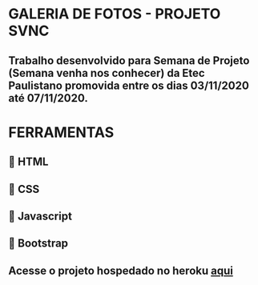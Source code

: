# GALERIA DE FOTOS - PROJETO SVNC
## Trabalho desenvolvido para Semana de Projeto (Semana venha nos conhecer) da Etec Paulistano promovida entre os dias 03/11/2020 até 07/11/2020.

# FERRAMENTAS
## 📌 HTML
## 📌 CSS
## 📌 Javascript
## 📌 Bootstrap

## Acesse o projeto hospedado no heroku [aqui](https://segundo-ds-svnc.herokuapp.com/)
